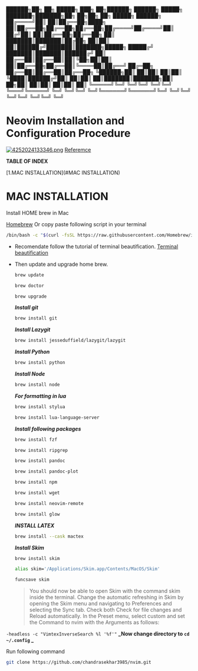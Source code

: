 ██████╗██╗  ██╗ █████╗ ███╗   ██╗██████╗ ██████╗  █████╗ ███████╗███████╗██╗  ██╗██╗  ██╗ █████╗ ██████╗ 
██╔════╝██║  ██║██╔══██╗████╗  ██║██╔══██╗██╔══██╗██╔══██╗██╔════╝██╔════╝██║ ██╔╝██║  ██║██╔══██╗██╔══██╗
██║     ███████║███████║██╔██╗ ██║██║  ██║██████╔╝███████║███████╗█████╗  █████╔╝ ███████║███████║██████╔╝
██║     ██╔══██║██╔══██║██║╚██╗██║██║  ██║██╔══██╗██╔══██║╚════██║██╔══╝  ██╔═██╗ ██╔══██║██╔══██║██╔══██╗
╚██████╗██║  ██║██║  ██║██║ ╚████║██████╔╝██║  ██║██║  ██║███████║███████╗██║  ██╗██║  ██║██║  ██║██║  ██║
 ╚═════╝╚═╝  ╚═╝╚═╝  ╚═╝╚═╝  ╚═══╝╚═════╝ ╚═╝  ╚═╝╚═╝  ╚═╝╚══════╝╚══════╝╚═╝  ╚═╝╚═╝  ╚═╝╚═╝  ╚═╝╚═╝  ╚═╝

# Neovim Installation and Configuration Procedure

[![4252024133346.png](https://i.postimg.cc/NjYXTnnM/4252024133346.png)](https://www.google.com/url?sa=t&source=web&rct=j&opi=89978449&url=https://github.com/neovim/neovim&ved=2ahUKEwitx7WhrKiGAxXszTgGHXsICB4QFnoECB8QAQ&sqi=2&usg=AOvVaw2YkFEe39NA-NV2yH4uUbTV)
[Referemce](https://raw.githubusercontent.com/chandrasekhar3985/.brenconfig/master/README.md)

**TABLE OF INDEX** 

[1.MAC INSTALLATION](#MAC INSTALLATION)




# MAC INSTALLATION

Install HOME brew in Mac

[Homebrew](https://brew.sh/) 
Or
copy paste following script in your terminal
```sh
/bin/bash -c "$(curl -fsSL https://raw.githubusercontent.com/Homebrew/install/HEAD/install.sh)"
```

- Recomendate follow the tutorial of terminal beautification.
[Terminal beautification](https://drive.google.com/file/d/170pS2MbXCrOy1pwLtpEXOgWYaWkY5JzH/view?usp=drivesdk) 
- Then update and upgrade home brew.
  ```sh
  brew update
  ```

  ```sh
  brew doctor
  ```
  ```sh
  brew upgrade
  ```
  **_Install git_** 
  ```sh
  brew install git
  ```
  **_Install Lazygit_** 
  ```sh
  brew install jesseduffield/lazygit/lazygit
  ```
  **_Install Python_** 
  ```sh
  brew install python
  ```
  **_Install Node_**
  ```sh
  brew install node
  ```
  **_For formatting in lua_** 
  ```sh
  brew install stylua
  ```
  ```sh
  brew install lua-language-server
  ```
  **_Install following packages_** 
  ```sh
  brew install fzf
  ```
  ```sh
  brew install ripgrep
  
  ```
  ```sh
  brew install pandoc
  ```
  ```sh
  brew install pandoc-plot
  ```
  ```sh
  brew install npm
  ```
  ```sh
  brew install wget
  ```
  ```sh
  brew install neovim-remote
  ```
  ```sh
  brew install glow
  ```
  **_INSTALL LATEX_**
  ```sh
  brew install --cask mactex
  ```
  **_Install Skim_**

  ```sh
  brew install skim
  ```
  ```sh
  alias skim='/Applications/Skim.app/Contents/MacOS/Skim'
  ```
  ```sh
  funcsave skim
  ```
  > You should now be able to open Skim with the 
  command skim inside the terminal. 
  Change the automatic refreshing in Skim by 
  opening the Skim menu and navigating to 
  Preferences and selecting the Sync tab. 
  Check both Check for file changes and 
  Reload automatically. 
  In the Preset menu, select custom and set the Command to nvim 
  with the Arguments as follows:

`-headless -c "VimtexInverseSearch %l '%f'"` 
**_Now change directory to `cd ~/.config` _**

Run following command

```sh
git clone https://github.com/chandrasekhar3985/nvim.git
```

